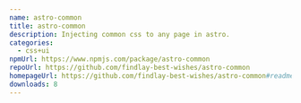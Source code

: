```yaml
---
name: astro-common
title: astro-common
description: Injecting common css to any page in astro.
categories:
  - css+ui
npmUrl: https://www.npmjs.com/package/astro-common
repoUrl: https://github.com/findlay-best-wishes/astro-common
homepageUrl: https://github.com/findlay-best-wishes/astro-common#readme
downloads: 8
---
```

